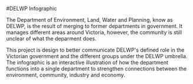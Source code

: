 #DELWP Infographic

The Department of Environment, Land, Water and Planning, know as DELWP, is the result of merging to former departments in government. It manages different areas around Victoria, however, the community is still unclear of what the deparment does.

This project is design to better communicate DELWP's defined role in the Victorian government and the different groups under the DELWP umbrella. The infographic is an interactive illustration of how the department functions into a single department to strengthen connections between the environment, community, industry and economy.

